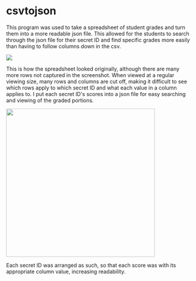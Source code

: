 # csvtojson

This program was used to take a spreadsheet of student grades and turn them into a more readable json file.  This allowed for the students to search through the json file for their secret ID and find specific grades more easily than having to follow columns down in the csv.

<img src="https://i.imgur.com/8w2Bisp.png"></img>

This is how the spreadsheet looked originally, although there are many more rows not captured in the screenshot.  When viewed at a regular viewing size, many rows and columns are cut off, making it difficult to see which rows apply to which secret ID and what each value in a column applies to.  I put each secret ID's scores into a json file for easy searching and viewing of the graded portions.

<img src="https://i.imgur.com/xwYr9YM.png" width="400"></img>

Each secret ID was arranged as such, so that each score was with its appropriate column value, increasing readability.
